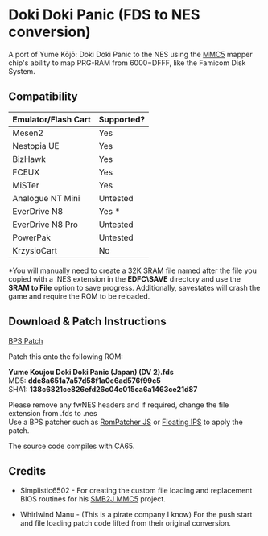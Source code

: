 # Doki Doki Panic (FDS to NES conversion)
A port of Yume Kōjō: Doki Doki Panic to the NES using the [MMC5](https://www.nesdev.org/wiki/MMC5) mapper chip's ability to map PRG-RAM from $6000-$DFFF, like the Famicom Disk System.


## Compatibility

| Emulator/Flash Cart  | Supported? |
| ------------- | ------------- |
| Mesen2 | Yes |
| Nestopia UE | Yes |
| BizHawk | Yes |
| FCEUX | Yes |
| MiSTer | Yes |
| Analogue NT Mini | Untested |
| EverDrive N8  | Yes *  |
| EverDrive N8 Pro  | Untested |
| PowerPak  | Untested |
| KrzysioCart | No |

*You will manually need to create a 32K SRAM file named after the file you copied with a .NES extension in the **EDFC\SAVE** directory and use the **SRAM to File** option to save progress. Additionally, savestates will crash the game and require the ROM to be reloaded.

## Download & Patch Instructions
[BPS Patch](https://github.com/lain-web2000/ddp-mmc5/blob/main/Yume%20Koujou%20Doki%20Doki%20Panic%20(FDS%20Conversion%20-%20MMC5%20v1.0.2).bps)

Patch this onto the following ROM:

**Yume Koujou Doki Doki Panic (Japan) (DV 2).fds**\
MD5: **dde8a651a7a57d58f1a0e6ad576f99c5**\
SHA1: **138c6821ce826efd26c04c015ca6a1463ce21d87**

Please remove any fwNES headers and if required, change the file extension from .fds to .nes\
Use a BPS patcher such as [RomPatcher JS](https://www.marcrobledo.com/RomPatcher.js/) or [Floating IPS](https://www.romhacking.net/utilities/1040/) to apply the patch.

The source code compiles with CA65.

## Credits

- Simplistic6502 - For creating the custom file loading and replacement BIOS routines for his [SMB2J MMC5](https://github.com/simplistic6502/smb2j-mmc5) project.

- Whirlwind Manu - (This is a pirate company I know) For the push start and file loading patch code lifted from their original conversion.

